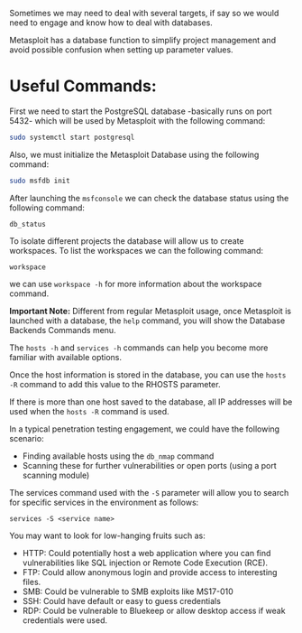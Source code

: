 
Sometimes we may need to deal with several targets, if say so we would need to engage and know how to deal with databases.

Metasploit has a database function to simplify project management and avoid possible confusion when setting up parameter values.

# Useful Commands:

First we need to start the PostgreSQL database -basically runs on port 5432- which will be used by Metasploit with the following command:

```bash
sudo systemctl start postgresql
```

Also, we must initialize the Metasploit Database using the following command:

```bash
sudo msfdb init
```

After launching the `msfconsole` we can check the database status using the following command:

```msfconsole
db_status
```

To isolate different projects the database will allow us to create workspaces. To list the workspaces we can the following command:

```msfconsole
workspace
```

we can use `workspace -h` for more information about the workspace command.

**Important Note:** Different from regular Metasploit usage, once Metasploit is launched with a database, the `help` command, you will show the Database Backends Commands menu.

The `hosts -h` and `services -h` commands can help you become more familiar with available options. 

Once the host information is stored in the database, you can use the `hosts -R` command to add this value to the RHOSTS parameter.

If there is more than one host saved to the database, all IP addresses will be used when the `hosts -R` command is used.   

In a typical penetration testing engagement, we could have the following scenario: 

- Finding available hosts using the `db_nmap` command
- Scanning these for further vulnerabilities or open ports (using a port scanning module) 

The services command used with the `-S` parameter will allow you to search for specific services in the environment as follows:
```msfconsole
services -S <service name>
```

You may want to look for low-hanging fruits such as:

- HTTP: Could potentially host a web application where you can find vulnerabilities like SQL injection or Remote Code Execution (RCE). 
- FTP: Could allow anonymous login and provide access to interesting files. 
- SMB: Could be vulnerable to SMB exploits like MS17-010
- SSH: Could have default or easy to guess credentials
- RDP: Could be vulnerable to Bluekeep or allow desktop access if weak credentials were used.

